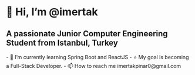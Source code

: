 <h1> 👋 Hi, I’m @imertak </h1>
<h2>A passionate Junior Computer Engineering Student from Istanbul, Turkey</h2>
- 🌱 I’m currently learning Spring Boot and ReactJS
- ⭐ My goal is becoming a Full-Stack Developer.
- 📫 How to reach me imertakpinar0@gmail.com

<!---
imertak/imertak is a ✨ special ✨ repository because its `README.md` (this file) appears on your GitHub profile.
You can click the Preview link to take a look at your changes.
--->
